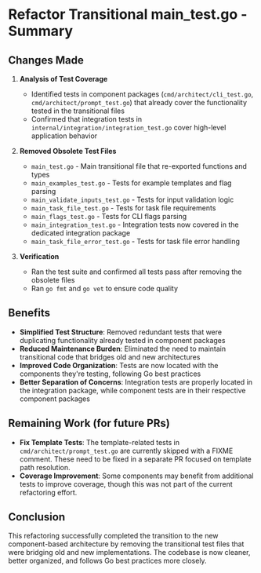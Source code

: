 # Refactor Transitional main_test.go - Summary

## Changes Made

1. **Analysis of Test Coverage**
   - Identified tests in component packages (`cmd/architect/cli_test.go`, `cmd/architect/prompt_test.go`) that already cover the functionality tested in the transitional files
   - Confirmed that integration tests in `internal/integration/integration_test.go` cover high-level application behavior

2. **Removed Obsolete Test Files**
   - `main_test.go` - Main transitional file that re-exported functions and types
   - `main_examples_test.go` - Tests for example templates and flag parsing
   - `main_validate_inputs_test.go` - Tests for input validation logic
   - `main_task_file_test.go` - Tests for task file requirements
   - `main_flags_test.go` - Tests for CLI flags parsing
   - `main_integration_test.go` - Integration tests now covered in the dedicated integration package
   - `main_task_file_error_test.go` - Tests for task file error handling

3. **Verification**
   - Ran the test suite and confirmed all tests pass after removing the obsolete files
   - Ran `go fmt` and `go vet` to ensure code quality

## Benefits

- **Simplified Test Structure**: Removed redundant tests that were duplicating functionality already tested in component packages
- **Reduced Maintenance Burden**: Eliminated the need to maintain transitional code that bridges old and new architectures
- **Improved Code Organization**: Tests are now located with the components they're testing, following Go best practices
- **Better Separation of Concerns**: Integration tests are properly located in the integration package, while component tests are in their respective component packages

## Remaining Work (for future PRs)

- **Fix Template Tests**: The template-related tests in `cmd/architect/prompt_test.go` are currently skipped with a FIXME comment. These need to be fixed in a separate PR focused on template path resolution.
- **Coverage Improvement**: Some components may benefit from additional tests to improve coverage, though this was not part of the current refactoring effort.

## Conclusion

This refactoring successfully completed the transition to the new component-based architecture by removing the transitional test files that were bridging old and new implementations. The codebase is now cleaner, better organized, and follows Go best practices more closely.